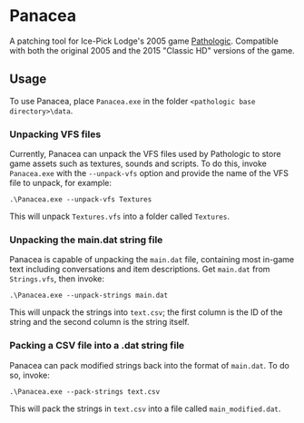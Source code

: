 # Panacea

A patching tool for Ice-Pick Lodge's 2005 game [Pathologic](https://store.steampowered.com/app/384110/Pathologic_Classic_HD/). Compatible with both the original 2005 and the 2015 "Classic HD" versions of the game.

## Usage

To use Panacea, place `Panacea.exe` in the folder `<pathologic base directory>\data`.

### Unpacking VFS files

Currently, Panacea can unpack the VFS files used by Pathologic to store game assets such as textures, sounds and scripts. To do this, invoke `Panacea.exe` with the `--unpack-vfs` option and provide the name of the VFS file to unpack, for example:
    
    .\Panacea.exe --unpack-vfs Textures
    
This will unpack `Textures.vfs` into a folder called `Textures`.

### Unpacking the main.dat string file

Panacea is capable of unpacking the `main.dat` file, containing most in-game text including conversations and item descriptions. Get `main.dat` from `Strings.vfs`, then invoke:

    .\Panacea.exe --unpack-strings main.dat

This will unpack the strings into `text.csv`; the first column is the ID of the string and the second column is the string itself.

### Packing a CSV file into a .dat string file

Panacea can pack modified strings back into the format of `main.dat`. To do so, invoke:

    .\Panacea.exe --pack-strings text.csv

This will pack the strings in `text.csv` into a file called `main_modified.dat`.